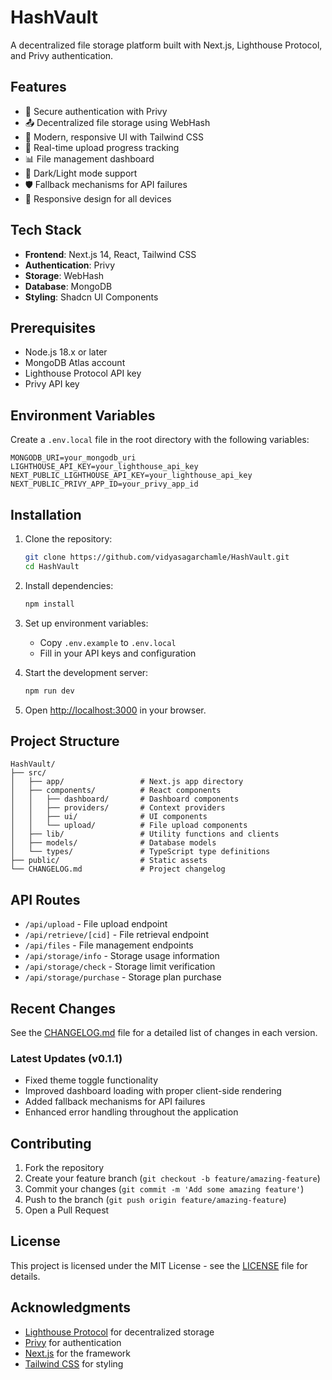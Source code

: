 # HashVault

A decentralized file storage platform built with Next.js, Lighthouse Protocol, and Privy authentication.

## Features

- 🔐 Secure authentication with Privy
- 📤 Decentralized file storage using WebHash
- 📱 Modern, responsive UI with Tailwind CSS
- 🔄 Real-time upload progress tracking
- 📊 File management dashboard
- 🌙 Dark/Light mode support
- 🛡️ Fallback mechanisms for API failures
- 📱 Responsive design for all devices

## Tech Stack

- **Frontend**: Next.js 14, React, Tailwind CSS
- **Authentication**: Privy
- **Storage**: WebHash
- **Database**: MongoDB
- **Styling**: Shadcn UI Components

## Prerequisites

- Node.js 18.x or later
- MongoDB Atlas account
- Lighthouse Protocol API key
- Privy API key

## Environment Variables

Create a `.env.local` file in the root directory with the following variables:

```env
MONGODB_URI=your_mongodb_uri
LIGHTHOUSE_API_KEY=your_lighthouse_api_key
NEXT_PUBLIC_LIGHTHOUSE_API_KEY=your_lighthouse_api_key
NEXT_PUBLIC_PRIVY_APP_ID=your_privy_app_id
```

## Installation

1. Clone the repository:
   ```bash
   git clone https://github.com/vidyasagarchamle/HashVault.git
   cd HashVault
   ```

2. Install dependencies:
   ```bash
   npm install
   ```

3. Set up environment variables:
   - Copy `.env.example` to `.env.local`
   - Fill in your API keys and configuration

4. Start the development server:
   ```bash
   npm run dev
   ```

5. Open [http://localhost:3000](http://localhost:3000) in your browser.

## Project Structure

```
HashVault/
├── src/
│   ├── app/                 # Next.js app directory
│   ├── components/          # React components
│   │   ├── dashboard/       # Dashboard components
│   │   ├── providers/       # Context providers
│   │   ├── ui/              # UI components
│   │   └── upload/          # File upload components
│   ├── lib/                 # Utility functions and clients
│   ├── models/              # Database models
│   └── types/               # TypeScript type definitions
├── public/                  # Static assets
└── CHANGELOG.md             # Project changelog
```

## API Routes

- `/api/upload` - File upload endpoint
- `/api/retrieve/[cid]` - File retrieval endpoint
- `/api/files` - File management endpoints
- `/api/storage/info` - Storage usage information
- `/api/storage/check` - Storage limit verification
- `/api/storage/purchase` - Storage plan purchase

## Recent Changes

See the [CHANGELOG.md](CHANGELOG.md) file for a detailed list of changes in each version.

### Latest Updates (v0.1.1)
- Fixed theme toggle functionality
- Improved dashboard loading with proper client-side rendering
- Added fallback mechanisms for API failures
- Enhanced error handling throughout the application

## Contributing

1. Fork the repository
2. Create your feature branch (`git checkout -b feature/amazing-feature`)
3. Commit your changes (`git commit -m 'Add some amazing feature'`)
4. Push to the branch (`git push origin feature/amazing-feature`)
5. Open a Pull Request

## License

This project is licensed under the MIT License - see the [LICENSE](LICENSE) file for details.

## Acknowledgments

- [Lighthouse Protocol](https://lighthouse.storage/) for decentralized storage
- [Privy](https://www.privy.io/) for authentication
- [Next.js](https://nextjs.org/) for the framework
- [Tailwind CSS](https://tailwindcss.com/) for styling
